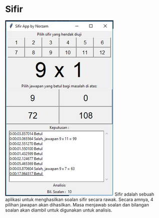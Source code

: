 # Sifir
![Image of Sifir App](https://github.com/norzam/Sifir/blob/master/Sifir.JPG)
Sifir adalah sebuah aplikasi untuk menghasilkan soalan sifir secara rawak. Secara amnya, 4 pilihan jawapan akan dihasilkan. Masa menjawab soalan dan bilangan soalan akan diambil untuk digunakan untuk analisis.



